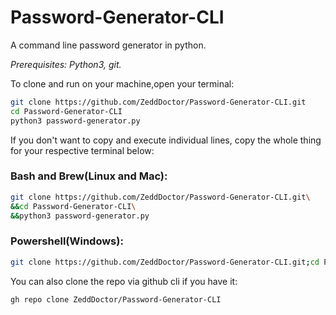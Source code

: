 # Password-Generator-CLI
A command line password generator in python.

*Prerequisites: Python3, git.*

To clone and run on your machine,open your terminal:
```sh
git clone https://github.com/ZeddDoctor/Password-Generator-CLI.git
cd Password-Generator-CLI
python3 password-generator.py
```
If you don't want to copy and execute individual lines, copy the whole thing for your respective terminal below:

### Bash and Brew(Linux and Mac):
```sh
git clone https://github.com/ZeddDoctor/Password-Generator-CLI.git\
&&cd Password-Generator-CLI\
&&python3 password-generator.py
```

### Powershell(Windows):
```sh
git clone https://github.com/ZeddDoctor/Password-Generator-CLI.git;cd Password-Generator-CLI;python3 password-generator.py
```

You can also clone the repo via github cli if you have it:
```sh
gh repo clone ZeddDoctor/Password-Generator-CLI
```
